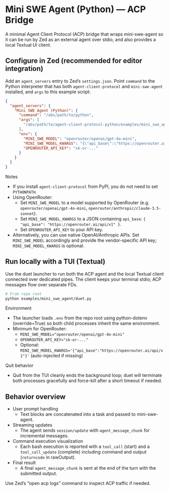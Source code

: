 # Mini SWE Agent (Python) — ACP Bridge

A minimal Agent Client Protocol (ACP) bridge that wraps mini-swe-agent so it can be run by Zed as an external agent over stdio, and also provides a local Textual UI client.

## Configure in Zed (recommended for editor integration)

Add an `agent_servers` entry to Zed’s `settings.json`. Point `command` to the Python interpreter that has both `agent-client-protocol` and `mini-swe-agent` installed, and `args` to this example script:

```json
{
  "agent_servers": {
    "Mini SWE Agent (Python)": {
      "command": "/abs/path/to/python",
      "args": [
        "/abs/path/to/agent-client-protocol-python/examples/mini_swe_agent/agent.py"
      ],
      "env": {
        "MINI_SWE_MODEL": "openrouter/openai/gpt-4o-mini",
        "MINI_SWE_MODEL_KWARGS": "{\"api_base\":\"https://openrouter.ai/api/v1\"}",
        "OPENROUTER_API_KEY": "sk-or-..."
      }
    }
  }
}
```

Notes
- If you install `agent-client-protocol` from PyPI, you do not need to set `PYTHONPATH`.
- Using OpenRouter:
  - Set `MINI_SWE_MODEL` to a model supported by OpenRouter (e.g. `openrouter/openai/gpt-4o-mini`, `openrouter/anthropic/claude-3.5-sonnet`).
  - Set `MINI_SWE_MODEL_KWARGS` to a JSON containing `api_base`: `{ "api_base": "https://openrouter.ai/api/v1" }`.
  - Set `OPENROUTER_API_KEY` to your API key.
- Alternatively, you can use native OpenAI/Anthropic APIs. Set `MINI_SWE_MODEL` accordingly and provide the vendor-specific API key; `MINI_SWE_MODEL_KWARGS` is optional.

## Run locally with a TUI (Textual)

Use the duet launcher to run both the ACP agent and the local Textual client connected over dedicated pipes. The client keeps your terminal stdio; ACP messages flow over separate FDs.

```bash
# From repo root
python examples/mini_swe_agent/duet.py
```

Environment
- The launcher loads `.env` from the repo root using python-dotenv (override=True) so both child processes inherit the same environment.
- Minimum for OpenRouter:
  - `MINI_SWE_MODEL="openrouter/openai/gpt-4o-mini"`
  - `OPENROUTER_API_KEY="sk-or-..."`
  - Optional: `MINI_SWE_MODEL_KWARGS='{"api_base":"https://openrouter.ai/api/v1"}'` (auto-injected if missing)

Quit behavior
- Quit from the TUI cleanly ends the background loop; duet will terminate both processes gracefully and force-kill after a short timeout if needed.

## Behavior overview

- User prompt handling
  - Text blocks are concatenated into a task and passed to mini-swe-agent.
- Streaming updates
  - The agent sends `session/update` with `agent_message_chunk` for incremental messages.
- Command execution visualization
  - Each bash execution is reported with a `tool_call` (start) and a `tool_call_update` (complete) including command and output (`returncode` in rawOutput).
- Final result
  - A final `agent_message_chunk` is sent at the end of the turn with the submitted output.

Use Zed’s “open acp logs” command to inspect ACP traffic if needed.
